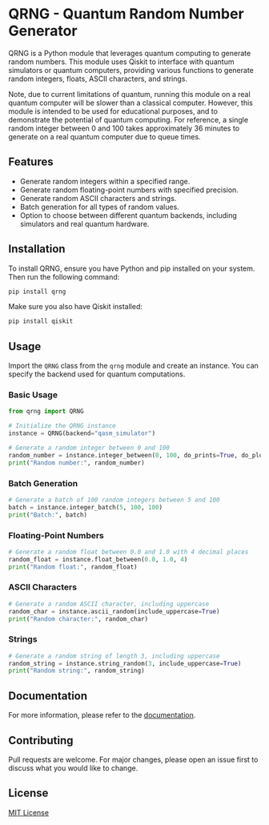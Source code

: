 # QRNG - Quantum Random Number Generator

QRNG is a Python module that leverages quantum computing to generate random numbers. This module uses Qiskit to interface with quantum simulators or quantum computers, providing various functions to generate random integers, floats, ASCII characters, and strings.

Note, due to current limitations of quantum, running this module on a real quantum computer will be slower than a classical computer. However, this module is intended to be used for educational purposes, and to demonstrate the potential of quantum computing.
For reference, a single random integer between 0 and 100 takes approximately 36 minutes to generate on a real quantum computer due to queue times.

## Features

- Generate random integers within a specified range.
- Generate random floating-point numbers with specified precision.
- Generate random ASCII characters and strings.
- Batch generation for all types of random values.
- Option to choose between different quantum backends, including simulators and real quantum hardware.

## Installation

To install QRNG, ensure you have Python and pip installed on your system. Then run the following command:

```bash
pip install qrng
```

Make sure you also have Qiskit installed:
```bash
pip install qiskit
```

## Usage

Import the `QRNG` class from the `qrng` module and create an instance. You can specify the backend used for quantum computations.

### Basic Usage
```python
from qrng import QRNG

# Initialize the QRNG instance
instance = QRNG(backend="qasm_simulator")

# Generate a random integer between 0 and 100
random_number = instance.integer_between(0, 100, do_prints=True, do_plots=True)
print("Random number:", random_number)
```

### Batch Generation

```python
# Generate a batch of 100 random integers between 5 and 100
batch = instance.integer_batch(5, 100, 100)
print("Batch:", batch)
```

### Floating-Point Numbers

```python
# Generate a random float between 0.0 and 1.0 with 4 decimal places
random_float = instance.float_between(0.0, 1.0, 4)
print("Random float:", random_float)
```

### ASCII Characters
```python
# Generate a random ASCII character, including uppercase
random_char = instance.ascii_random(include_uppercase=True)
print("Random character:", random_char)
```

### Strings
```python
# Generate a random string of length 3, including uppercase
random_string = instance.string_random(3, include_uppercase=True)
print("Random string:", random_string)
```

## Documentation

For more information, please refer to the [documentation](documentation.md).

## Contributing

Pull requests are welcome. For major changes, please open an issue first to discuss what you would like to change.

[//]: # (implement some sort of license that is open source requires attribution in derivative works)

## License  
[MIT License](license.md)